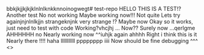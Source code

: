bbkjkjjkjkjklnlnlknkknnoinogwegt# test-repo
HELLO THIS IS A TEST!?
Another test
No not working
Maybe working now!!!
Not quite
Lets try againjnjnlnlkjjn
strangeknjnk
very strange
!?
Maybe now
Okay so it works, just need to test with code
Working?vhcjhj
...
Now??
Surely now
...qerlgme
AHHHHHH
no
Nearly working now
^^iuhjk
again
ahhhh
Right i think this is it
Nearly there
!!!!
haha
lllllllllll
pppppppp
iiii
Now should be fine
debugging
^^^
<>
